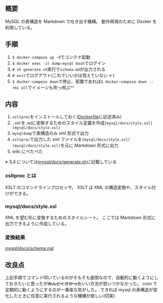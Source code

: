 ## 概要

MySQL の表構造を Markdown で吐き出す機構。
動作再現のために Docker を利用している。

## 手順

1. `$ docker-compose up -d`でコンテナ起動
2. `$ docker exec -it dump-mysql bash`でログイン
3. `# sh generate.sh`実行で`schema.md`が出力される
4. `# exit`でログアウト(これでいいかは覚えていない ←)
5. `$ docker-compose down`で停止、邪魔であれば`$ docker-compose down --rmi all`でイメージも吹っ飛ぶ^^

## 内容

1. `xsltproc`をインストールしておく([Dockerfile](mysql/Dockerfile)に記述済み)
2. `.xml`を`.md`に変換するためのスタイル定義を作成`[mysql/docs/style.xsl](mysql/docs/style.xsl)`
3. `mysqldump`で表構造のみ xml 形式で出力
4. `xsltproc`で出力した xml ファイルを`[mysql/docs/style.xsl](mysql/docs/style.xsl)`を元に Markdown 形式に出力
5. wiki にぺたぺた

※ 3,4 については[mysql/docs/generate.sh](mysql/docs/generate.sh)に記載している

### xsltproc とは

XSLT のコマンドラインプロセッサ。
XSLT は XML の構造変換や、スタイル付けができる。

### mysql/docs/style.xsl

XML を望む形に変換するためのスタイルシート。
ここでは Markdown 形式に出力できるように作成している。

### 変換結果

[mysql/docs/schema.md](mysql/docs/schema.md)

## 改良点

上記手順でコマンド叩いているのがそもそも面倒なので、自動的に動くようにしておきたいと思ったが~~めんどくさかった~~いい方法が思いつかなかった。
cron で定期的に動くようにするのが一番楽な気がした。
できれば mysql の表構造が変化したときに任意に実行されるような機構が欲しい(切実)
